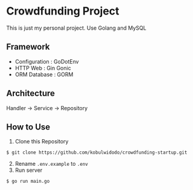 # Crowdfunding Project
This is just my personal project. Use Golang and MySQL
## Framework
- Configuration : GoDotEnv
- HTTP Web : Gin Gonic
- ORM Database : GORM
## Architecture
Handler -> Service -> Repository
## How to Use
1. Clone this Repository
```
$ git clone https://github.com/kobulwidodo/crowdfunding-startup.git
```
2. Rename `.env.example` to `.env`
3. Run server
``` 
$ go run main.go
```
